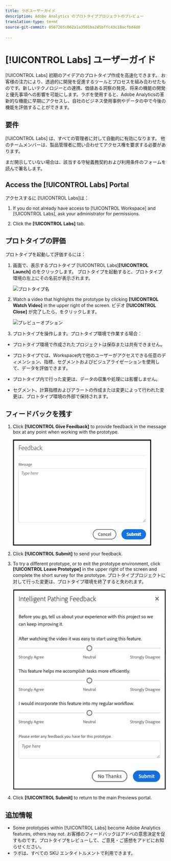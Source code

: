 ```yaml
---
title: ラボユーザーガイド
description: Adobe Analytics のプロトタイププロジェクトのプレビュー
translation-type: tm+mt
source-git-commit: 0567265c062a1a3501ba2d5bffc43c18acfbd4d0

---
```




# [!UICONTROL Labs] ユーザーガイド

[!UICONTROL Labs] 初期のアイデアのプロトタイプ作成を高速化できます。 お客様の注力により、透過的に開発を促進するツールとプロセスを組み合わせたものです。新しいテクノロジーとの連携、価値ある洞察の発見、将来の機能の開発と優先事項への影響を可能にします。ラボを使用すると、Adobe Analyticsの革新的な機能に早期にアクセスし、自社のビジネス使用事例やデータの中で今後の機能を評価することができます。

## 要件

[!UICONTROL Labs] は、すべての管理者に対して自動的に有効になります。 他のチームメンバーは、製品管理者に問い合わせてアクセス権を要求する必要があります。

まだ開示していない場合は、該当する守秘義務契約および利用条件のフォームを読んで署名します。

## Access the [!UICONTROL Labs] Portal

アクセスするに [!UICONTROL Labs]は：

1. If you do not already have access to [!UICONTROL Workspace] and [!UICONTROL Labs], ask your administrator for permissions.

1. Click the **[!UICONTROL Labs]** tab.

## プロトタイプの評価

プロトタイプを起動して評価するには：

1. 画面で、表示するプロトタイプ [!UICONTROL Labs]**[!UICONTROL Launch]** のをクリックします。 プロトタイプを起動すると、プロトタイプ環境の左上にその名前が表示されます。

   ![プロトタイプ名](https://user-images.githubusercontent.com/29133525/58670566-c03b6c00-82fc-11e9-8b29-ee34260c4024.png)

1. Watch a video that highlights the prototype by clicking **[!UICONTROL Watch Video]** in the upper right of the screen. ビデオ **[!UICONTROL Close]** が完了したら、をクリックします。

   ![プレビューオプション](https://user-images.githubusercontent.com/29133525/58670261-a2213c00-82fb-11e9-88db-cc839c98fdab.png)

1. プロトタイプを操作します。プロトタイプ環境で作業する場合：

* プロトタイプ環境で作成されたプロジェクトは保存または共有できません。

* プロトタイプでは、Workspace内で他のユーザーがアクセスできる任意のディメンション、指標、セグメントおよびビジュアライゼーションを使用して、データを評価できます。

* プロトタイプ内で行った変更は、データの収集や処理には影響しません。

* セグメント、計算指標およびアラートの作成または変更によって行われた変更は、プロトタイプ環境の外部で保持されます。

## フィードバックを残す

1. Click **[!UICONTROL Give Feedback]** to provide feedback in the message box at any point when working with the prototype.

   ![feedback_box](assets/give_feedback.png)

1. Click **[!UICONTROL Submit]** to send your feedback.

1. To try a different prototype, or to exit the prototype environment, click **[!UICONTROL Leave Prototype]** in the upper right of the screen and complete the short survey for the prototype. プロトタイププロジェクトに対して行った変更は、プロトタイプ環境を終了すると失われます。

   ![新しいフィードバックボックス](assets/short-survey.png)

1. Click **[!UICONTROL Submit]** to return to the main Previews portal.

## 追加情報

* Some prototypes within [!UICONTROL Labs] become Adobe Analytics features, others may not. お客様のフィードバックはアドべの意思決定を促すものです。プロトタイプをレビューして、ご意見・ご感想をアドビにお知らせください。
* ラボは、すべての SKU エンタイトルメントで利用できます。
